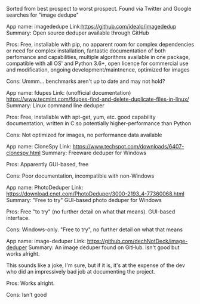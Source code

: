Sorted from best prospect to worst prospect. Found via Twitter and Google searches for "image dedupe"

App name: imagededupe
Link:https://github.com/idealo/imagededup
Summary: Open source deduper available through GitHub

Pros: Free, installable with pip, no apparent room for complex dependencies or need for complex installation, fantastic documentation of both perfomance and capabilities, multiple algorithms available in one package, compatible with all OS' and Python 3.6+, open licence for commercial use and modification, ongoing development/maintnence, optimized for images

Cons: Ummm... benchmarks aren't up to date and may not hold?


App name: fdupes
Link: (unofficial documentation) https://www.tecmint.com/fdupes-find-and-delete-duplicate-files-in-linux/
Summary: Linux command line deduper

Pros: Free, installable with apt-get, yum, etc. good capability documentation, written in C so potentially higher-performance than Python

Cons: Not optimized for images, no performance data available


App name: CloneSpy
Link: https://www.techspot.com/downloads/6407-clonespy.html
Summary: Freeware deduper for Windows

Pros: Apparently GUI-based, free

Cons: Poor documentation, incompatible with non-Windows


App name: PhotoDeduper
Link: https://download.cnet.com/PhotoDeduper/3000-2193_4-77360068.html
Summary: "Free to try" GUI-based photo deduper for Windows

Pros: Free "to try" (no further detail on what that means). GUI-based interface.

Cons: Windows-only. "Free to try", no further detail on what that means


App name: image-deduper
Link: https://github.com/dechNotDeck/image-deduper
Summary: An image deduper found on GitHub. Isn't good but works alright. 

This sounds like a joke, I'm sure, but if it is, it's at the expense of the dev who did an impressively bad job at documenting the project.

Pros: Works alright.

Cons: Isn't good
